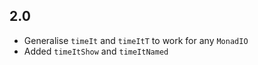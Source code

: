 2.0
---
* Generalise `timeIt` and `timeItT` to work for any `MonadIO`
* Added `timeItShow` and `timeItNamed`
